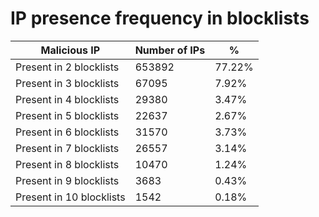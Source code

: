 # IP presence frequency in blocklists
| Malicious IP | Number of IPs | % |
|----|----|----|
| Present in 2 blocklists | 653892 | 77.22% |
| Present in 3 blocklists | 67095 | 7.92% |
| Present in 4 blocklists | 29380 | 3.47% |
| Present in 5 blocklists | 22637 | 2.67% |
| Present in 6 blocklists | 31570 | 3.73% |
| Present in 7 blocklists | 26557 | 3.14% |
| Present in 8 blocklists | 10470 | 1.24% |
| Present in 9 blocklists | 3683 | 0.43% |
| Present in 10 blocklists | 1542 | 0.18% |
